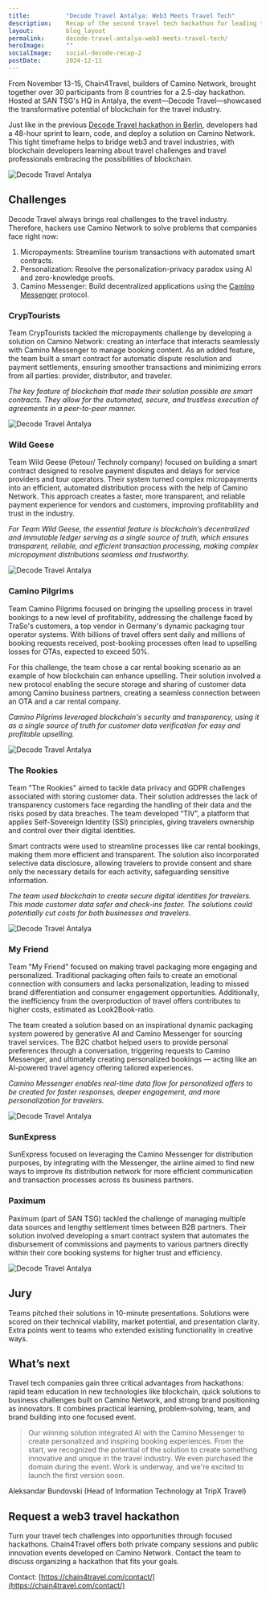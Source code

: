 ```yaml
---
title:          "Decode Travel Antalya: Web3 Meets Travel Tech"
description:    Recap of the second travel tech hackathon for leading travel companies and web3 enthusiasts.
layout:         blog_layout
permalink:      decode-travel-antalya-web3-meets-travel-tech/
heroImage:      ""
socialImage:    social-decode-recap-2
postDate:       2024-12-11
---
```


From November 13-15, Chain4Travel, builders of Camino Network, brought together over 30 participants from 8 countries for a 2.5-day hackathon. Hosted at SAN TSG's HQ in Antalya, the event—Decode Travel—showcased the transformative potential of blockchain for the travel industry.

Just like in the previous [Decode Travel hackathon in Berlin](https://camino.network/decode-travel-recap/), developers had a 48-hour sprint to learn, code, and deploy a solution on Camino Network. This tight timeframe helps to bridge web3 and travel industries, with blockchain developers learning about travel challenges and travel professionals embracing the possibilities of blockchain.

![Decode Travel Antalya](/static/images/decode-antalya-01.jpg)

## Challenges

Decode Travel always brings real challenges to the travel industry. Therefore, hackers use Camino Network to solve problems that companies face right now:

1) Micropayments: Streamline tourism transactions with automated smart contracts.
2) Personalization: Resolve the personalization-privacy paradox using AI and zero-knowledge proofs.
3) Camino Messenger: Build decentralized applications using the [Camino Messenger](https://docs.camino.network/camino-messenger) protocol.

### CrypTourists

Team CrypTourists tackled the micropayments challenge by developing a solution on Camino Network: creating an interface that interacts seamlessly with Camino Messenger to manage booking content. As an added feature, the team built a smart contract for automatic dispute resolution and payment settlements, ensuring smoother transactions and minimizing errors from all parties: provider, distributor, and traveler.

*The key feature of blockchain that made their solution possible are smart contracts. They allow for the automated, secure, and trustless execution of agreements in a peer-to-peer manner.*

![Decode Travel Antalya](/static/images/decode-antalya-02.jpg)

### Wild Geese

Team Wild Geese (Petour/ Technoly company) focused on building a smart contract designed to resolve payment disputes and delays for service providers and tour operators. Their system turned complex micropayments into an efficient, automated distribution process with the help of Camino Network. This approach creates a faster, more transparent, and reliable payment experience for vendors and customers, improving profitability and trust in the industry.

*For Team Wild Geese, the essential feature is blockchain’s decentralized and immutable ledger serving as a single source of truth, which ensures transparent, reliable, and efficient transaction processing, making complex micropayment distributions seamless and trustworthy.*

![Decode Travel Antalya](/static/images/decode-antalya-03.jpg)

### Camino Pilgrims

Team Camino Pilgrims focused on bringing the upselling process in travel bookings to a new level of profitability, addressing the challenge faced by TraSo's customers, a top vendor in Germany's dynamic packaging tour operator systems. With billions of travel offers sent daily and millions of booking requests received, post-booking processes often lead to upselling losses for OTAs, expected to exceed 50%.

For this challenge, the team chose a car rental booking scenario as an example of how blockchain can enhance upselling. Their solution involved a new protocol enabling the secure storage and sharing of customer data among Camino business partners, creating a seamless connection between an OTA and a car rental company.

*Camino Pilgrims leveraged blockchain's security and transparency, using it as a single source of truth for customer data verification for easy and profitable upselling.*

![Decode Travel Antalya](/static/images/decode-antalya-04.jpg)

### The Rookies

Team "The Rookies" aimed to tackle data privacy and GDPR challenges associated with storing customer data. Their solution addresses the lack of transparency customers face regarding the handling of their data and the risks posed by data breaches. The team developed “TIV”, a platform that applies Self-Sovereign Identity (SSI) principles, giving travelers ownership and control over their digital identities.

Smart contracts were used to streamline processes like car rental bookings, making them more efficient and transparent. The solution also incorporated selective data disclosure, allowing travelers to provide consent and share only the necessary details for each activity, safeguarding sensitive information.

*The team used blockchain to create secure digital identities for travelers. This made customer data safer and check-ins faster. The solutions could potentially cut costs for both businesses and travelers.*

![Decode Travel Antalya](/static/images/decode-antalya-05.jpg)

### My Friend

Team "My Friend" focused on making travel packaging more engaging and personalized. Traditional packaging often fails to create an emotional connection with consumers and lacks personalization, leading to missed brand differentiation and consumer engagement opportunities. Additionally, the inefficiency from the overproduction of travel offers contributes to higher costs, estimated as Look2Book-ratio.

The team created a solution based on an inspirational dynamic packaging system powered by generative AI and Camino Messenger for sourcing travel services. The B2C chatbot helped users to provide personal preferences through a conversation, triggering requests to Camino Messenger, and ultimately creating personalized bookings — acting like an AI-powered travel agency offering tailored experiences.

*Camino Messenger enables real-time data flow for personalized offers to be created for faster responses, deeper engagement, and more personalization for travelers.*

![Decode Travel Antalya](/static/images/decode-antalya-06.jpg)

### SunExpress

SunExpress focused on leveraging the Camino Messenger for distribution purposes, by integrating with the Messenger, the airline aimed to find new ways to improve its distribution network for more efficient communication and transaction processes across its business partners.

### Paximum

Paximum (part of SAN TSG) tackled the challenge of managing multiple data sources and lengthy settlement times between B2B partners. Their solution involved developing a smart contract system that automates the disbursement of commissions and payments to various partners directly within their core booking systems for higher trust and efficiency.

![Decode Travel Antalya](/static/images/decode-antalya-07.jpg)

## Jury

Teams pitched their solutions in 10-minute presentations. Solutions were scored on their technical viability, market potential, and presentation clarity. Extra points went to teams who extended existing functionality in creative ways.

## What’s next

Travel tech companies gain three critical advantages from hackathons: rapid team education in new technologies like blockchain, quick solutions to business challenges built on Camino Network, and strong brand positioning as innovators. It combines practical learning, problem-solving, team, and brand building into one focused event.

> Our winning solution integrated AI with the Camino Messenger to create personalized and inspiring booking experiences. From the start, we recognized the potential of the solution to create something innovative and unique in the travel industry. We even purchased the domain during the event. Work is underway, and we're excited to launch the first version soon.

Aleksandar Bundovski (Head of Information Technology at TripX Travel)

## Request a web3 travel hackathon

Turn your travel tech challenges into opportunities through focused hackathons. Chain4Travel offers both private company sessions and public innovation events developed on Camino Network. Contact the team to discuss organizing a hackathon that fits your goals. 

Contact: [https://chain4travel.com/contact/](https://chain4travel.com/contact/)